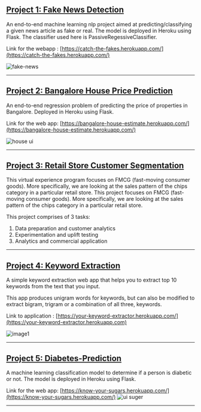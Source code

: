 

## [**Project 1: Fake News Detection**](https://github.com/shrutibalan4591/Fake-News-Detection)

An end-to-end machine learning nlp project aimed at predicting/classifying a given news article as fake or real. The model is deployed in Heroku using Flask. The classifier used here is PassiveRegessiveClassifier.

Link for the webapp : [https://catch-the-fakes.herokuapp.com/](https://catch-the-fakes.herokuapp.com/)

![fake-news](https://user-images.githubusercontent.com/77207245/132998643-7e068d64-ce30-4237-b542-6858dea33f1a.gif)

************************************************************************************************
## [**Project 2: Bangalore House Price Prediction**](https://github.com/shrutibalan4591/Bangalore-House-Price-Prediction)

An end-to-end regression problem of predicting the price of properties in Bangalore. Deployed in Heroku using Flask.

Link for the web app: [https://bangalore-house-estimate.herokuapp.com/](https://bangalore-house-estimate.herokuapp.com/)

![house ui](https://user-images.githubusercontent.com/77207245/133029317-d90d0cff-1e8a-483c-88bf-51c86665bc4b.PNG)

************************************************************************************************
## [**Project 3: Retail Store Customer Segmentation**](https://github.com/shrutibalan4591/Retail-Store-Customer-Segmentation)

This virtual experience program focuses on FMCG (fast-moving consumer goods). More specifically, we are looking at the sales pattern of the chips category in a particular retail store. This project focuses on FMCG (fast-moving consumer goods). More specifically, we are looking at the sales pattern of the chips category in a particular retail store.

This project comprises of 3 tasks:

1. Data preparation and customer analytics
2. Experimentation and uplift testing
3. Analytics and commercial application

************************************************************************************************
## [**Project 4: Keyword Extraction**](https://github.com/shrutibalan4591/Keyword-Extraction)

A simple keyword extraction web app that helps you to extract top 10 keywords from the text that you input.

This app produces unigram words for keywords, but can also be modified to extract bigram, trigram or a combination of all three, keywords.

Link to application : [https://your-keyword-extractor.herokuapp.com/](https://your-keyword-extractor.herokuapp.com)

![image1](https://raw.githubusercontent.com/shrutibalan4591/Keyword-Extraction/main/Images/demo.gif)

************************************************************************************************
## [**Project 5: Diabetes-Prediction**](https://github.com/shrutibalan4591/Diabetes-Prediction)
A machine learning classification model to determine if a person is diabetic or not. The model is deployed in Heroku using Flask.

Link for the web app: [https://know-your-sugars.herokuapp.com/](https://know-your-sugars.herokuapp.com/)
![ui suger](https://user-images.githubusercontent.com/77207245/133021597-990e6556-4635-4449-af46-1c8975e2940a.PNG)

************************************************************************************************








